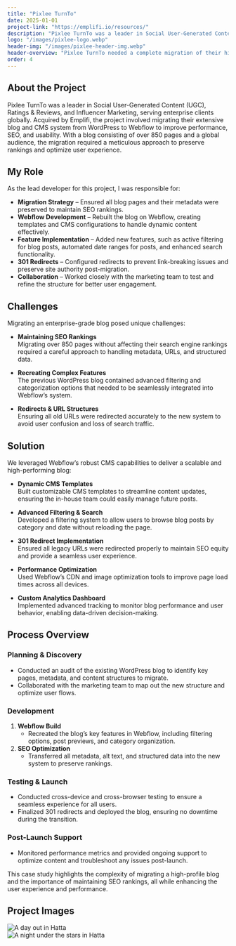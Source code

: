 ```yaml
---
title: "Pixlee TurnTo"
date: 2025-01-01
project-link: "https://emplifi.io/resources/"
description: "Pixlee TurnTo was a leader in Social User-Generated Content (UGC), Ratings & Reviews, and Influencer Marketing tools, serving enterprise clients globally. Pixlee TurnTo needed a complete migration of their high-traffic blog to Webflow to enhance performance and empower their marketing team."
logo: "/images/pixlee-logo.webp"
header-img: "/images/pixlee-header-img.webp"
header-overview: "Pixlee TurnTo needed a complete migration of their high-traffic blog to Webflow to enhance performance and empower their marketing team. This project involved migrating over 850 pages from WordPress to Webflow, implementing advanced filtering features, optimizing performance, and preserving critical SEO rankings to maintain traffic and visibility for their extensive audience. Following the migration, Pixlee TurnTo was acquired by Emplifi, a global leader in customer experience solutions."
order: 4
---
```


## About the Project
Pixlee TurnTo was a leader in Social User-Generated Content (UGC), Ratings & Reviews, and Influencer Marketing, serving enterprise clients globally. Acquired by Emplifi, the project involved migrating their extensive blog and CMS system from WordPress to Webflow to improve performance, SEO, and usability. With a blog consisting of over 850 pages and a global audience, the migration required a meticulous approach to preserve rankings and optimize user experience.

## My Role
As the lead developer for this project, I was responsible for:

- **Migration Strategy** – Ensured all blog pages and their metadata were preserved to maintain SEO rankings.  
- **Webflow Development** – Rebuilt the blog on Webflow, creating templates and CMS configurations to handle dynamic content effectively.  
- **Feature Implementation** – Added new features, such as active filtering for blog posts, automated date ranges for posts, and enhanced search functionality.  
- **301 Redirects** – Configured redirects to prevent link-breaking issues and preserve site authority post-migration.  
- **Collaboration** – Worked closely with the marketing team to test and refine the structure for better user engagement.  

## Challenges
Migrating an enterprise-grade blog posed unique challenges:

- **Maintaining SEO Rankings**  
  Migrating over 850 pages without affecting their search engine rankings required a careful approach to handling metadata, URLs, and structured data.  

- **Recreating Complex Features**  
  The previous WordPress blog contained advanced filtering and categorization options that needed to be seamlessly integrated into Webflow’s system.  

- **Redirects & URL Structures**  
  Ensuring all old URLs were redirected accurately to the new system to avoid user confusion and loss of search traffic.  

## Solution
We leveraged Webflow’s robust CMS capabilities to deliver a scalable and high-performing blog:

- **Dynamic CMS Templates**  
  Built customizable CMS templates to streamline content updates, ensuring the in-house team could easily manage future posts.  

- **Advanced Filtering & Search**  
  Developed a filtering system to allow users to browse blog posts by category and date without reloading the page.  

- **301 Redirect Implementation**  
  Ensured all legacy URLs were redirected properly to maintain SEO equity and provide a seamless user experience.  

- **Performance Optimization**  
  Used Webflow’s CDN and image optimization tools to improve page load times across all devices.  

- **Custom Analytics Dashboard**  
  Implemented advanced tracking to monitor blog performance and user behavior, enabling data-driven decision-making.  

## Process Overview

### Planning & Discovery
- Conducted an audit of the existing WordPress blog to identify key pages, metadata, and content structures to migrate.  
- Collaborated with the marketing team to map out the new structure and optimize user flows.

### Development
1. **Webflow Build**  
   - Recreated the blog’s key features in Webflow, including filtering options, post previews, and category organization.  
2. **SEO Optimization**  
   - Transferred all metadata, alt text, and structured data into the new system to preserve rankings.  

### Testing & Launch
- Conducted cross-device and cross-browser testing to ensure a seamless experience for all users.  
- Finalized 301 redirects and deployed the blog, ensuring no downtime during the transition.  

### Post-Launch Support
- Monitored performance metrics and provided ongoing support to optimize content and troubleshoot any issues post-launch.  

This case study highlights the complexity of migrating a high-profile blog and the importance of maintaining SEO rankings, all while enhancing the user experience and performance.

## Project Images
<section>
  <div class="mx-auto">
    <div class="grid grid-cols-1 md:grid-cols-2 gap-4 w-full items-start">
      <!-- Image 1 -->
      <div class="w-full">
        <img
          src="/images/pixlee-screenshot-1.webp"
          alt="A day out in Hatta"
          class="w-full h-auto object-contain shadow-low dark:shadow-lowInverted"
        />
      </div>
      <!-- Image 2 -->
      <div class="w-full">
        <img
          src="/images/pixlee-screenshot-2.webp"
          alt="A night under the stars in Hatta"
          class="w-full h-auto object-contain shadow-low dark:shadow-lowInverted"
        />
      </div>
  </div>
</section>